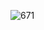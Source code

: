 ![671](https://github.com/skygitIG/Reels-since-july-2023/assets/117715724/f3ba69d0-857a-49e3-a4d5-75ef6ae451ed)
